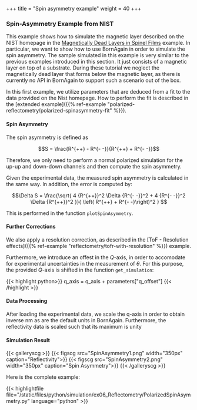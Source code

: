 +++
title = "Spin asymmetry example"
weight = 40
+++

### Spin-Asymmetry Example from NIST
 
 
This example shows how to simulate the magnetic layer described on the NIST homepage in the [Magnetically Dead Layers in Spinel Films](https://www.nist.gov/ncnr/magnetically-dead-layers-spinel-films) example.
In particular, we want to show how to use BornAgain in order to simulate the spin asymmetry.
The sample simulated in this example is very similar to the previous examples introduced in this section.
It just consists of a magnetic layer on top of a substrate.
During these tutorial we neglect the magnetically dead layer that forms below the magnetic layer, as there is currently no API in BornAgain to support such a scenario out of the box.


In this first example, we utilize parameters that are deduced from a fit to the data provided on the Nist homepage.
How to perform the fit is described in the 
[extended example]({{% ref-example "polarized-reflectometry/polarized-spinasymmetry-fit" %}}).



#### Spin Asymmetry 


The spin asymmetry is defined as

$$S = \frac{R^{++} - R^{- -}}{R^{++} + R^{- -}}$$

Therefore, we only need to perform a normal polarized simulation for the up-up and down-down channels and then compute
the spin asymmetry.

Given the experimental data, the measured spin asymmetry is calculated in the same way.
In addition, the error is computed by:

$$\Delta S = \frac{\sqrt{ 4 {R^{++}}^2 \Delta {R^{- -}}^2 + 4 {R^{- -}}^2 \Delta {R^{++}}^2 }}{ \left( R^{++} + R^{- -}\right)^2 } $$

This is performed in the function `plotSpinAsymmetry`.



#### Further Corrections

We also apply a resolution correction, as described in the [ToF - Resolution effects]({{% ref-example "reflectometry/tofr-with-resolution" %}}) example.

Furthermore, we introduce an offest in the $Q$-axis, in order to accomodate for experimental uncertainties 
in the measurement of $\theta$.
For this purpose, the provided $Q$-axis is shifted in the function `get_simulation`:

{{< highlight python>}}
q_axis = q_axis + parameters["q_offset"]
{{< /highlight >}}



#### Data Processing

After loading the experimental data, we scale the q-axis in order to obtain inverse nm as are the default units in BornAgain.
Furthermore, the reflectivity data is scaled such that its maximum is unity


#### Simulation Result


{{< galleryscg >}}
{{< figscg src="SpinAsymmetry1.png" width="350px" caption="Reflectivity">}}
{{< figscg src="SpinAsymmetry2.png" width="350px" caption="Spin Asymmetry">}}
{{< /galleryscg >}}

Here is the complete example:

{{< highlightfile file="/static/files/python/simulation/ex06_Reflectometry/PolarizedSpinAsymmetry.py"  language="python" >}}




